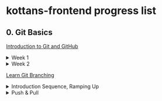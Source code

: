 # kottans-frontend progress list

## 0. Git Basics

[Introduction to Git and GitHub](https://www.coursera.org/learn/introduction-git-github)

<details>
<summary>Week 1</summary>

![Screenshot image](screenshots/introduction-to-git-and-github--week-1.png)

</details>

<details>
<summary>Week 2</summary>

![Screenshot image](screenshots/introduction-to-git-and-github--week-2.png)

</details>

>

[Learn Git Branching](https://learngitbranching.js.org/)

<details>
<summary>Introduction Sequence, Ramping Up</summary>

![Screenshot image](screenshots/learn-git-branching--introduction-sequence-and-ramping-up.png)

</details>

<details>
<summary>Push & Pull</summary>

![Screenshot image](screenshots/learn-git-branching--push-and-pull.png)

</details>
